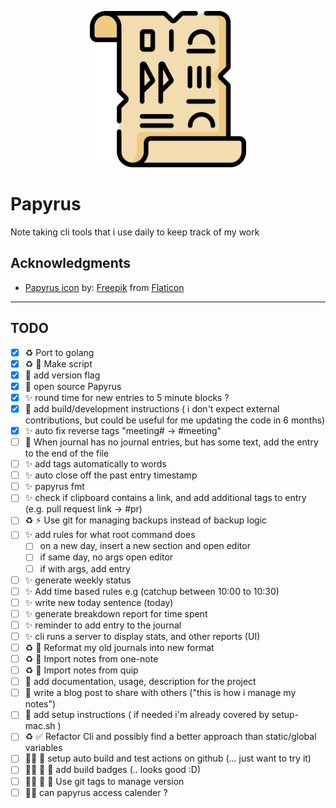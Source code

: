 
<p align="center">
  <img width="250" src="papyrus.png">
</p>

# Papyrus

Note taking cli tools that i use daily to keep track of my work

## Acknowledgments

* [Papyrus icon](https://www.flaticon.com/free-icon/papyrus_3068712) by: [Freepik](https://www.freepik.com) from [Flaticon](https://www.flaticon.com/)

---

## TODO

* [x] ♻️ Port to golang
* [x] ♻️ 🚀 Make script
* [x] 🎨 add version flag
* [x] 🎉 open source Papyrus
* [x] ✨ round time for new entries to 5 minute blocks ?
* [x] 📒 add build/development instructions ( i don't expect external contributions, but could be useful for me updating the code in 6 months)
* [x] ✨ auto fix reverse tags "meeting# -> #meeting"
* [ ] 🐛 When journal has no journal entries, but has some text, add the entry to the end of the file
* [ ] ✨ add tags automatically to words
* [ ] ✨ auto close off the past entry timestamp
* [ ] ✨ papyrus fmt
* [ ] ✨ check if clipboard contains a link, and add additional tags to entry (e.g. pull request link -> #pr)
* [ ] ♻️ ⚡️ Use git for managing backups instead of backup logic
* [ ] ✨ add rules for what root command does
  * [ ] on a new day, insert a new section and open editor
  * [ ] if same day, no args open editor
  * [ ] if with args, add entry
* [ ] ✨ generate weekly status
* [ ] ✨ Add time based rules e.g (catchup between 10:00 to 10:30)
* [ ] ✨ write new today sentence (today)
* [ ] ✨ generate breakdown report for time spent
* [ ] ✨ reminder to add entry to the journal
* [ ] ✨ cli runs a server to display stats, and other reports (UI)
* [ ] ♻️ 🎨 Reformat my old journals into new format
* [ ] ♻️ 🎨 Import notes from one-note
* [ ] ♻️ 🎨 Import notes from quip
* [ ] 📒 add documentation, usage, description for the project
* [ ] 📒 write a blog post to share with others ("this is how i manage my notes")
* [ ] 📒 add setup instructions ( if needed i'm already covered by setup-mac.sh )
* [ ] ♻️ ✅ Refactor Cli and possibly find a better approach than static/global variables
* [ ] 🤷‍♀️ 🚀 setup auto build and test actions on github (... just want to try it)
* [ ] 🤷‍♀️ 🚀 🎨 add build badges (.. looks good :D)
* [ ] 🤷‍♀️ 🚀 🎨 Use git tags to manage version
* [ ] 🤷‍♀️ can papyrus access calender ?
